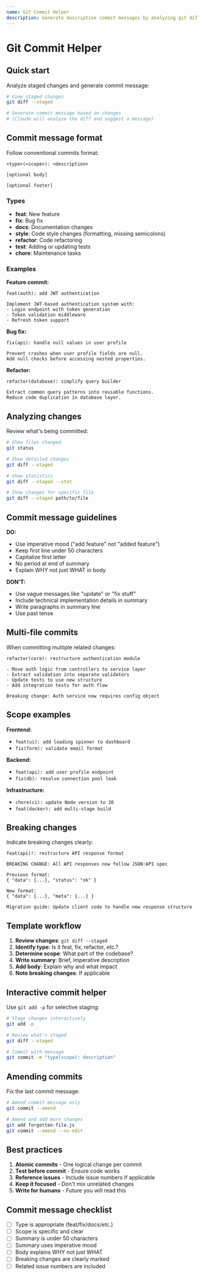 ```yaml
---
name: Git Commit Helper
description: Generate descriptive commit messages by analyzing git diffs. Use when the user asks for help writing commit messages or reviewing staged changes.
---
```


# Git Commit Helper

## Quick start

Analyze staged changes and generate commit message:

```bash
# View staged changes
git diff --staged

# Generate commit message based on changes
# (Claude will analyze the diff and suggest a message)
```

## Commit message format

Follow conventional commits format:

```text
<type>(<scope>): <description>

[optional body]

[optional footer]
```

### Types

- **feat**: New feature
- **fix**: Bug fix
- **docs**: Documentation changes
- **style**: Code style changes (formatting, missing semicolons)
- **refactor**: Code refactoring
- **test**: Adding or updating tests
- **chore**: Maintenance tasks

### Examples

**Feature commit:**

```text
feat(auth): add JWT authentication

Implement JWT-based authentication system with:
- Login endpoint with token generation
- Token validation middleware
- Refresh token support
```

**Bug fix:**

```text
fix(api): handle null values in user profile

Prevent crashes when user profile fields are null.
Add null checks before accessing nested properties.
```

**Refactor:**

```text
refactor(database): simplify query builder

Extract common query patterns into reusable functions.
Reduce code duplication in database layer.
```

## Analyzing changes

Review what's being committed:

```bash
# Show files changed
git status

# Show detailed changes
git diff --staged

# Show statistics
git diff --staged --stat

# Show changes for specific file
git diff --staged path/to/file
```

## Commit message guidelines

**DO:**

- Use imperative mood ("add feature" not "added feature")
- Keep first line under 50 characters
- Capitalize first letter
- No period at end of summary
- Explain WHY not just WHAT in body

**DON'T:**

- Use vague messages like "update" or "fix stuff"
- Include technical implementation details in summary
- Write paragraphs in summary line
- Use past tense

## Multi-file commits

When committing multiple related changes:

```text
refactor(core): restructure authentication module

- Move auth logic from controllers to service layer
- Extract validation into separate validators
- Update tests to use new structure
- Add integration tests for auth flow

Breaking change: Auth service now requires config object
```

## Scope examples

**Frontend:**

- `feat(ui): add loading spinner to dashboard`
- `fix(form): validate email format`

**Backend:**

- `feat(api): add user profile endpoint`
- `fix(db): resolve connection pool leak`

**Infrastructure:**

- `chore(ci): update Node version to 20`
- `feat(docker): add multi-stage build`

## Breaking changes

Indicate breaking changes clearly:

```text
feat(api)!: restructure API response format

BREAKING CHANGE: All API responses now follow JSON:API spec

Previous format:
{ "data": {...}, "status": "ok" }

New format:
{ "data": {...}, "meta": {...} }

Migration guide: Update client code to handle new response structure
```

## Template workflow

1. **Review changes**: `git diff --staged`
2. **Identify type**: Is it feat, fix, refactor, etc.?
3. **Determine scope**: What part of the codebase?
4. **Write summary**: Brief, imperative description
5. **Add body**: Explain why and what impact
6. **Note breaking changes**: If applicable

## Interactive commit helper

Use `git add -p` for selective staging:

```bash
# Stage changes interactively
git add -p

# Review what's staged
git diff --staged

# Commit with message
git commit -m "type(scope): description"
```

## Amending commits

Fix the last commit message:

```bash
# Amend commit message only
git commit --amend

# Amend and add more changes
git add forgotten-file.js
git commit --amend --no-edit
```

## Best practices

1. **Atomic commits** - One logical change per commit
2. **Test before commit** - Ensure code works
3. **Reference issues** - Include issue numbers if applicable
4. **Keep it focused** - Don't mix unrelated changes
5. **Write for humans** - Future you will read this

## Commit message checklist

- [ ] Type is appropriate (feat/fix/docs/etc.)
- [ ] Scope is specific and clear
- [ ] Summary is under 50 characters
- [ ] Summary uses imperative mood
- [ ] Body explains WHY not just WHAT
- [ ] Breaking changes are clearly marked
- [ ] Related issue numbers are included
